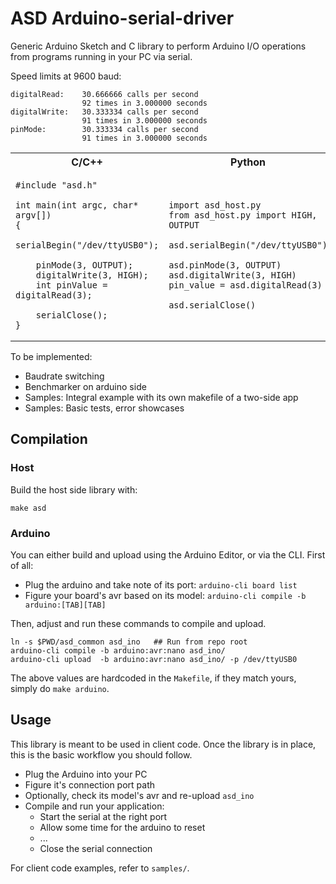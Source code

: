 # ASD Arduino-serial-driver 

Generic Arduino Sketch and C library to perform Arduino I/O operations from programs running in your PC via serial. 

Speed limits at 9600 baud:

```
digitalRead:    30.666666 calls per second
                92 times in 3.000000 seconds
digitalWrite:   30.333334 calls per second
                91 times in 3.000000 seconds
pinMode:        30.333334 calls per second
                91 times in 3.000000 seconds
```

<table>
<tr><th> C/C++ </th><th> Python </th></tr> <tr><td>

```
#include "asd.h"

int main(int argc, char* argv[])
{
    serialBegin("/dev/ttyUSB0");

    pinMode(3, OUTPUT);
    digitalWrite(3, HIGH);
    int pinValue = digitalRead(3);

    serialClose();
}
```

</td><td>
    
```
import asd_host.py
from asd_host.py import HIGH, OUTPUT

asd.serialBegin("/dev/ttyUSB0")

asd.pinMode(3, OUTPUT)
asd.digitalWrite(3, HIGH)
pin_value = asd.digitalRead(3)

asd.serialClose()
```

</td></tr></table>


To be implemented:
- Baudrate switching
- Benchmarker on arduino side
- Samples: Integral example with its own makefile of a two-side app
- Samples: Basic tests, error showcases


## Compilation

### Host

Build the host side library with:

```
make asd
```

### Arduino 

You can either build and upload using the Arduino Editor, or via the CLI. First of all:

- Plug the arduino and take note of its port: `arduino-cli board list`
- Figure your board's avr based on its model: `arduino-cli compile -b arduino:[TAB][TAB]`

Then, adjust and run these commands to compile and upload.

```
ln -s $PWD/asd_common asd_ino   ## Run from repo root
arduino-cli compile -b arduino:avr:nano asd_ino/
arduino-cli upload  -b arduino:avr:nano asd_ino/ -p /dev/ttyUSB0  
```

The above values are hardcoded in the `Makefile`, if they match yours, simply do `make arduino`.

## Usage

This library is meant to be used in client code. Once the library is in place, this is the basic workflow you should follow.

- Plug the Arduino into your PC
- Figure it's connection port path
- Optionally, check its model's avr and re-upload `asd_ino`
- Compile and run your application:
    - Start the serial at the right port
    - Allow some time for the arduino to reset
    - ...
    - Close the serial connection 

For client code examples, refer to `samples/`.

